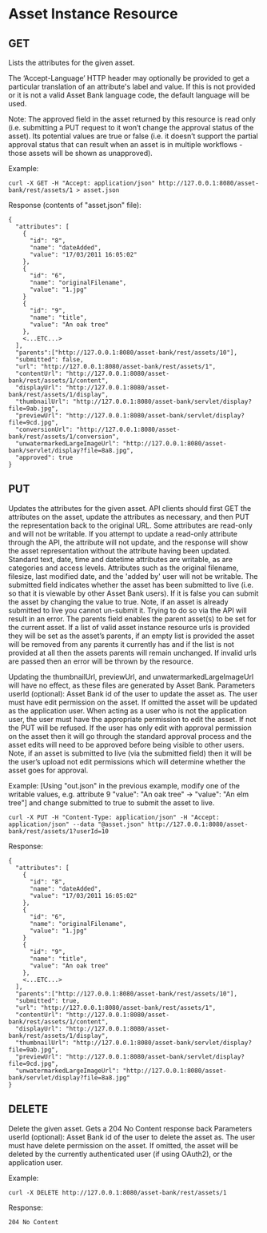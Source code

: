 # Asset Instance Resource
## GET
Lists the attributes for the given asset.

The ‘Accept-Language’ HTTP header may optionally be provided to get a particular translation of an attribute's label and value. If this is not provided or it is not a valid Asset Bank language code, the default language will be used.

Note: The approved field in the asset returned by this resource is read only (i.e. submitting a PUT request to it won’t change the approval status of the asset). Its potential values are true or false (i.e. it doesn’t support the partial approval status that can result when an asset is in multiple workflows - those assets will be shown as unapproved).

Example:
```
curl -X GET -H "Accept: application/json" http://127.0.0.1:8080/asset-bank/rest/assets/1 > asset.json
```

Response (contents of "asset.json" file):
```
{
  "attributes": [
    {
      "id": "8",
      "name": "dateAdded",
      "value": "17/03/2011 16:05:02"
    },
    {
      "id": "6",
      "name": "originalFilename",
      "value": "1.jpg"
    }
    {
      "id": "9",
      "name": "title",
      "value": "An oak tree"
    },
    <...ETC...>
  ],
  "parents":["http://127.0.0.1:8080/asset-bank/rest/assets/10"],
  "submitted": false,
  "url": "http://127.0.0.1:8080/asset-bank/rest/assets/1",
  "contentUrl": "http://127.0.0.1:8080/asset-bank/rest/assets/1/content",
  "displayUrl": "http://127.0.0.1:8080/asset-bank/rest/assets/1/display",
  "thumbnailUrl": "http://127.0.0.1:8080/asset-bank/servlet/display?file=9ab.jpg",
  "previewUrl": "http://127.0.0.1:8080/asset-bank/servlet/display?file=9cd.jpg",
  "conversionUrl": "http://127.0.0.1:8080/asset-bank/rest/assets/1/conversion",
  "unwatermarkedLargeImageUrl": "http://127.0.0.1:8080/asset-bank/servlet/display?file=8a8.jpg",
  "approved": true
}
```


## PUT
Updates the attributes for the given asset.  API clients should first GET the attributes on the asset, update the attributes as necessary, and then PUT the representation back to the original URL.
Some attributes are read-only and will not be writable.  If you attempt to update a read-only attribute through the API, the attribute will not update, and the response will show the asset representation without the attribute having been updated.  Standard text, date, time and datetime attributes are writable, as are categories and access levels.  Attributes such as the original filename, filesize, last modified date, and the 'added by' user will not be writable.
The submitted field indicates whether the asset has been submitted to live (i.e. so that it is viewable by other Asset Bank users). If it is false you can submit the asset by changing the value to true. Note, if an asset is already submitted to live you cannot un-submit it. Trying to do so via the API will result in an error.
The parents field enables the parent asset(s) to be set for the current asset. If a list of valid asset instance resource urls is provided they will be set as the asset’s parents, if an empty list is provided the asset will be removed from any parents it currently has and if the list is not provided at all then the assets parents will remain unchanged. If invalid urls are passed then an error will be thrown by the resource.

Updating the thumbnailUrl, previewUrl, and unwatermarkedLargeImageUrl will have no effect, as these files are generated by Asset Bank.
Parameters
userId (optional): Asset Bank id of the user to update the asset as. The user must have edit permission on the asset. If omitted the asset will be updated as the application user.
When acting as a user who is not the application user, the user must have the appropriate permission to edit the asset. If not the PUT will be refused. If the user has only edit with approval permission on the asset then it will go through the standard approval process and the asset edits will need to be approved before being visible to other users.
Note, if an asset is submitted to live (via the submitted field) then it will be the user’s upload not edit permissions which will determine whether the asset goes for approval.

Example:
[Using "out.json" in the previous example, modify one of the writable values, e.g. attribute 9 "value": "An oak tree" -> "value": "An elm tree"] and change submitted to true to submit the asset to live.

```
curl -X PUT -H "Content-Type: application/json" -H "Accept: application/json" --data "@asset.json" http://127.0.0.1:8080/asset-bank/rest/assets/1?userId=10
```


Response:
```
{
  "attributes": [
    {
      "id": "8",
      "name": "dateAdded",
      "value": "17/03/2011 16:05:02"
    },
    {
      "id": "6",
      "name": "originalFilename",
      "value": "1.jpg"
    }
    {
      "id": "9",
      "name": "title",
      "value": "An oak tree"
    },
    <...ETC...>
  ],
  "parents":["http://127.0.0.1:8080/asset-bank/rest/assets/10"],
  "submitted": true,
  "url": "http://127.0.0.1:8080/asset-bank/rest/assets/1",
  "contentUrl": "http://127.0.0.1:8080/asset-bank/rest/assets/1/content",
  "displayUrl": "http://127.0.0.1:8080/asset-bank/rest/assets/1/display",
  "thumbnailUrl": "http://127.0.0.1:8080/asset-bank/servlet/display?file=9ab.jpg",
  "previewUrl": "http://127.0.0.1:8080/asset-bank/servlet/display?file=9cd.jpg",
  "unwatermarkedLargeImageUrl": "http://127.0.0.1:8080/asset-bank/servlet/display?file=8a8.jpg"
}
```

## DELETE
Delete the given asset. Gets a 204 No Content response back
Parameters
userId (optional): Asset Bank id of the user to delete the asset as. The user must have delete permission on the asset. If omitted, the asset will be deleted by the currently authenticated user (if using OAuth2), or the application user.

Example:
```
curl -X DELETE http://127.0.0.1:8080/asset-bank/rest/assets/1
```

Response:  
```
204 No Content
```
